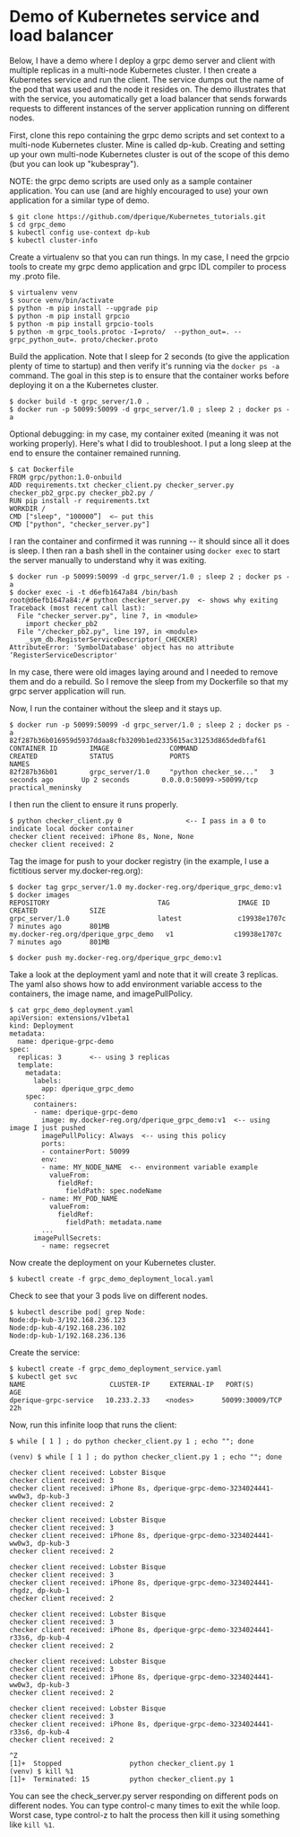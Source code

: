 # Demo of Kubernetes service and load balancer

Below, I have a demo where I deploy a grpc demo server and client with multiple replicas in
a multi-node Kubernetes cluster.  I then create a Kubernetes service and run the client.  The service
dumps out the name of the pod that was used and the node it resides on.  The demo illustrates
that with the service, you automatically get a load balancer that sends forwards requests to
different instances of the server application running on different nodes.

First, clone this repo containing the grpc demo scripts and set context to a
multi-node Kubernetes cluster.  Mine is called dp-kub.  Creating and setting up your own multi-node
Kubernetes cluster is out of the scope of this demo (but you can look up "kubespray").

NOTE: the grpc demo scripts are used only as a sample container application.  You can use
(and are highly encouraged to use) your own application for a similar type of demo. 

```
$ git clone https://github.com/dperique/Kubernetes_tutorials.git
$ cd grpc_demo
$ kubectl config use-context dp-kub
$ kubectl cluster-info
```

Create a virtualenv so that you can run things.  In my case, I need the grpcio tools to create
my grpc demo application and grpc IDL compiler to process my .proto file.

```
$ virtualenv venv
$ source venv/bin/activate
$ python -m pip install --upgrade pip
$ python -m pip install grpcio
$ python -m pip install grpcio-tools
$ python -m grpc_tools.protoc -I=proto/  --python_out=. --grpc_python_out=. proto/checker.proto
```

Build the application.  Note that I
sleep for 2 seconds (to give the application plenty of time to startup) and then verify it's running via the
``docker ps -a`` command.  The goal in this step is to ensure that the container works before
deploying it on a the Kubernetes cluster.

```
$ docker build -t grpc_server/1.0 .
$ docker run -p 50099:50099 -d grpc_server/1.0 ; sleep 2 ; docker ps -a
```

Optional debugging: in my case, my container exited (meaning it was not working properly).  Here's what I
did to troubleshoot.  I put a long sleep at the end to ensure the container remained running.

```
$ cat Dockerfile 
FROM grpc/python:1.0-onbuild
ADD requirements.txt checker_client.py checker_server.py checker_pb2_grpc.py checker_pb2.py /
RUN pip install -r requirements.txt
WORKDIR /
CMD ["sleep", "100000”]  <— put this
CMD ["python", "checker_server.py"]
```

I ran the container and confirmed it was running -- it should since all it does is sleep. I then ran a bash
shell in the container using ``docker exec`` to start the server manually to understand why it was exiting.

```
$ docker run -p 50099:50099 -d grpc_server/1.0 ; sleep 2 ; docker ps -a
$ docker exec -i -t d6efb1647a84 /bin/bash
root@d6efb1647a84:/# python checker_server.py  <- shows why exiting
Traceback (most recent call last):
  File "checker_server.py", line 7, in <module>
    import checker_pb2
  File "/checker_pb2.py", line 197, in <module>
    _sym_db.RegisterServiceDescriptor(_CHECKER)
AttributeError: 'SymbolDatabase' object has no attribute ‘RegisterServiceDescriptor'
```

In my case, there were old images laying around and I needed to remove them and do a rebuild. 
So I remove the sleep from my Dockerfile so that my grpc server application will run.

Now, I run the container without the sleep and it stays up.

```
$ docker run -p 50099:50099 -d grpc_server/1.0 ; sleep 2 ; docker ps -a
82f287b36b016959d5937ddaa8cfb3209b1ed2335615ac31253d865dedbfaf61
CONTAINER ID        IMAGE               COMMAND                  CREATED             STATUS              PORTS                      NAMES
82f287b36b01        grpc_server/1.0     "python checker_se..."   3 seconds ago       Up 2 seconds        0.0.0.0:50099->50099/tcp   practical_meninsky
```

I then run the client to ensure it runs properly.

```
$ python checker_client.py 0                <-- I pass in a 0 to indicate local docker container
checker client received: iPhone 8s, None, None
checker client received: 2
```

Tag the image for push to your docker registry (in the example, I use a fictitious server my.docker-reg.org):

```
$ docker tag grpc_server/1.0 my.docker-reg.org/dperique_grpc_demo:v1
$ docker images
REPOSITORY                           TAG                 IMAGE ID            CREATED             SIZE
grpc_server/1.0                      latest              c19938e1707c        7 minutes ago       801MB
my.docker-reg.org/dperique_grpc_demo   v1               c19938e1707c        7 minutes ago       801MB

$ docker push my.docker-reg.org/dperique_grpc_demo:v1
```

Take a look at the deployment yaml and note that it will create 3 replicas.  The yaml also shows how
to add environment variable access to the containers, the image name, and imagePullPolicy.

```
$ cat grpc_demo_deployment.yaml 
apiVersion: extensions/v1beta1
kind: Deployment
metadata:
  name: dperique-grpc-demo
spec:
  replicas: 3       <-- using 3 replicas
  template:
    metadata:
      labels:
        app: dperique_grpc_demo
    spec:
      containers:
      - name: dperique-grpc-demo
        image: my.docker-reg.org/dperique_grpc_demo:v1  <-- using image I just pushed
        imagePullPolicy: Always  <-- using this policy
        ports:
        - containerPort: 50099
        env:
        - name: MY_NODE_NAME  <-- environment variable example
          valueFrom:
            fieldRef:
              fieldPath: spec.nodeName
        - name: MY_POD_NAME
          valueFrom:
            fieldRef:
              fieldPath: metadata.name
        ...
      imagePullSecrets:
        - name: regsecret
```

Now create the deployment on your Kubernetes cluster.

```
$ kubectl create -f grpc_demo_deployment_local.yaml 
```

Check to see that your 3 pods live on different nodes.

```
$ kubectl describe pod| grep Node:
Node:dp-kub-3/192.168.236.123
Node:dp-kub-4/192.168.236.102
Node:dp-kub-1/192.168.236.136
```

Create the service:

```
$ kubectl create -f grpc_demo_deployment_service.yaml 
$ kubectl get svc
NAME                     CLUSTER-IP     EXTERNAL-IP   PORT(S)           AGE
dperique-grpc-service   10.233.2.33    <nodes>       50099:30009/TCP   22h
```

Now, run this infinite loop that runs the client:

```
$ while [ 1 ] ; do python checker_client.py 1 ; echo ""; done

(venv) $ while [ 1 ] ; do python checker_client.py 1 ; echo ""; done

checker client received: Lobster Bisque
checker client received: 3
checker client received: iPhone 8s, dperique-grpc-demo-3234024441-ww0w3, dp-kub-3
checker client received: 2

checker client received: Lobster Bisque
checker client received: 3
checker client received: iPhone 8s, dperique-grpc-demo-3234024441-ww0w3, dp-kub-3
checker client received: 2

checker client received: Lobster Bisque
checker client received: 3
checker client received: iPhone 8s, dperique-grpc-demo-3234024441-rhgdz, dp-kub-1
checker client received: 2

checker client received: Lobster Bisque
checker client received: 3
checker client received: iPhone 8s, dperique-grpc-demo-3234024441-r33s6, dp-kub-4
checker client received: 2

checker client received: Lobster Bisque
checker client received: 3
checker client received: iPhone 8s, dperique-grpc-demo-3234024441-ww0w3, dp-kub-3
checker client received: 2

checker client received: Lobster Bisque
checker client received: 3
checker client received: iPhone 8s, dperique-grpc-demo-3234024441-r33s6, dp-kub-4
checker client received: 2

^Z
[1]+  Stopped                 python checker_client.py 1
(venv) $ kill %1
[1]+  Terminated: 15          python checker_client.py 1
```

You can see the check_server.py server responding on different pods on different nodes.
You can type control-c many times to exit the while loop.  Worst case, type control-z to
halt the process then kill it using something like ``kill %1``.
